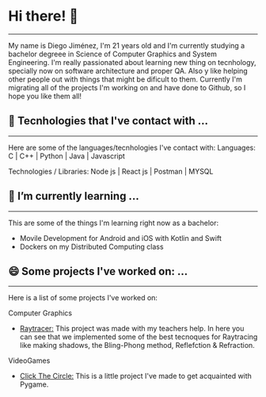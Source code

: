 # Hi there! 👋
-------------------------------------------------------------------
My name is Diego Jiménez, I'm 21 years old and I'm currently studying a bachelor degreee in Science of Computer Graphics and System Engineering.
I'm really passionated about learning new thing on tecnhology, specially now on software architecture and proper QA. Also y like helping other people out with things that might be dificult to them. 
Currently I'm migrating all of the projects I'm working on and have done to Github, so I hope you  like them all!

## 🔭 Tecnhologies that I've contact with ...
--------------------------------------------------------------------
Here are some of the languages/tecnhologies I've contact with:
Languages: 
C | C++ | Python | Java | Javascript                 

Technologies / Libraries: 
Node js | React js | Postman | MYSQL

## 🌱 I’m currently learning ...
---------------------------------------------------------------------
This are some of the things I'm learning right now as a bachelor:
- Movile Development for Android and iOS with Kotlin and Swift
- Dockers on my Distributed Computing class 

## 😄 Some projects I've worked on: ...
---------------------------------------------------------------------
Here is a list of some projects I've worked on:

Computer Graphics
 - [Raytracer:](https://github.com/DJ2513/RayTracer_V0.9) This project was made with my teachers help. In here you can see that we implemented some of the best tecnoques for Raytracing like making shadows, the Bling-Phong method, Reflefction & Refraction.

VideoGames
- [Click The Circle:](https://github.com/DJ2513/PythonClickTheCircle) This is a little project I've made to get acquainted with Pygame. 

<!--
**DJ2513/DJ2513** is a ✨ _special_ ✨ repository because its `README.md` (this file) appears on your GitHub profile.

Here are some ideas to get you started:

- 👯 I’m looking to collaborate on ...
- 🤔 I’m looking for help with ...
- 💬 Ask me about ...
- 📫 How to reach me: ...
- ⚡ Fun fact: ...
-->
